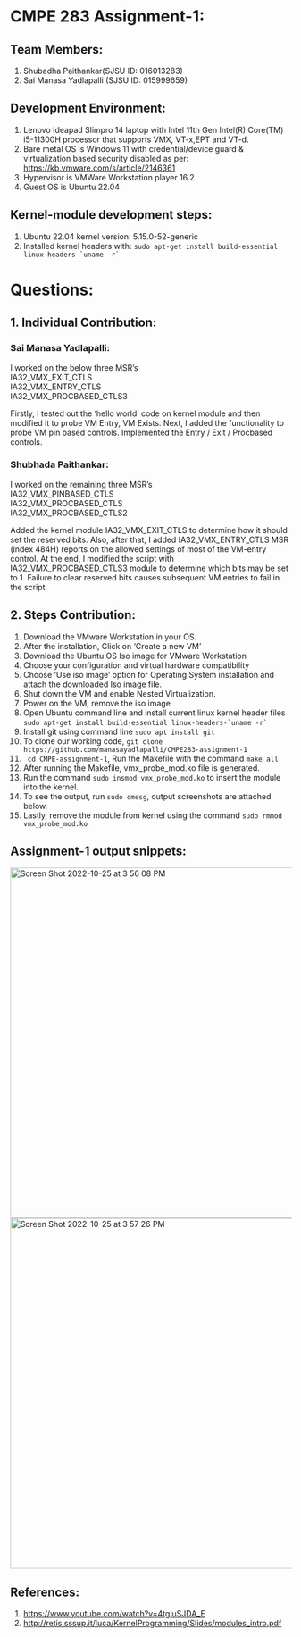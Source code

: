 
# CMPE 283 Assignment-1:
## Team Members:
1. Shubadha Paithankar(SJSU ID: 016013283)
2. Sai Manasa Yadlapalli (SJSU ID: 015999659)

## Development Environment:
  1. Lenovo Ideapad Slimpro 14 laptop with Intel 11th Gen Intel(R) Core(TM) i5-11300H processor that supports VMX, VT-x,EPT and VT-d.
  2. Bare metal OS is Windows 11 with credential/device guard & virtualization based security disabled as per: https://kb.vmware.com/s/article/2146361
  3. Hypervisor is VMWare Workstation player 16.2
  4. Guest OS is Ubuntu 22.04

## Kernel-module development steps:
  1. Ubuntu 22.04 kernel version: 5.15.0-52-generic
  2. Installed kernel headers with: 
  ``` sudo apt-get install build-essential linux-headers-`uname -r` ```
  
# Questions:
## 1. Individual Contribution:

### Sai Manasa Yadlapalli:
I worked on the below three MSR’s <br>
IA32_VMX_EXIT_CTLS  <br>
IA32_VMX_ENTRY_CTLS  <br>
IA32_VMX_PROCBASED_CTLS3 

Firstly, I tested out the ‘hello world’ code on kernel module and then modified it to probe VM Entry, VM Exists. Next, I added the functionality to probe VM pin based controls. Implemented the Entry / Exit / Procbased controls. <br>

### Shubhada Paithankar:
I worked on the remaining three MSR’s <br>
IA32_VMX_PINBASED_CTLS <br>
IA32_VMX_PROCBASED_CTLS <br>
IA32_VMX_PROCBASED_CTLS2 <br>

Added the kernel module IA32_VMX_EXIT_CTLS to determine how it should set the reserved bits. Also, after that, I added IA32_VMX_ENTRY_CTLS MSR (index 484H) reports on the allowed settings of most of the VM-entry control. At the end, I modified the script with  IA32_VMX_PROCBASED_CTLS3 module to determine which bits may be set to 1. Failure to clear reserved bits causes subsequent VM entries to fail in the script.

## 2. Steps Contribution:
1) Download the VMware Workstation in your OS. 
2) After the installation, Click on ‘Create a new VM’
3) Download the Ubuntu OS Iso image for VMware Workstation
4) Choose your configuration and virtual hardware compatibility
5) Choose ‘Use iso image’ option for Operating System installation and attach the downloaded Iso image file.
6) Shut down the VM and enable Nested Virtualization.
7) Power on the VM, remove the iso image
8) Open Ubuntu command line and install current linux kernel header files 
     ``` sudo apt-get install build-essential linux-headers-`uname -r` ```
9) Install git using command line ``` sudo apt install git ```
10) To clone our working code, 
    ``` git clone https://github.com/manasayadlapalli/CMPE283-assignment-1 ```
11) ``` cd CMPE-assignment-1```, Run the Makefile with the command ``` make all ```
12) After running the Makefile, vmx_probe_mod.ko file is generated.
13) Run the command ```sudo insmod vmx_probe_mod.ko``` to insert the module into the kernel.
14) To see the output, run ```sudo dmesg```, output screenshots are attached below.
15) Lastly, remove the module from kernel using the command
      ```sudo rmmod vmx_probe_mod.ko ```


## Assignment-1 output snippets:

<img width="628" alt="Screen Shot 2022-10-25 at 3 56 08 PM" src="https://user-images.githubusercontent.com/99461999/197897398-8098d199-1986-46dd-8321-dd00ac5a7c6e.png">

<img width="628" alt="Screen Shot 2022-10-25 at 3 57 26 PM" src="https://user-images.githubusercontent.com/99461999/197897505-e05de32c-3515-403a-8b24-00fa2ae91893.png">

## References: 
1. https://www.youtube.com/watch?v=4tgluSJDA_E
2. http://retis.sssup.it/luca/KernelProgramming/Slides/modules_intro.pdf

